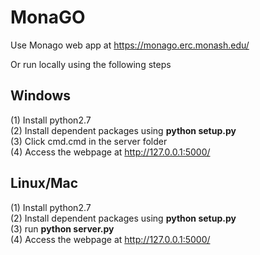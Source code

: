 # MonaGO
Use Monago web app at https://monago.erc.monash.edu/


Or run locally using the following steps
## Windows

(1) Install python2.7  
(2) Install dependent packages using **python setup.py**  
(3) Click cmd.cmd in the server folder  
(4) Access the webpage at http://127.0.0.1:5000/

## Linux/Mac

(1) Install python2.7  
(2) Install dependent packages using **python setup.py**  
(3) run **python server.py**  
(4) Access the webpage at http://127.0.0.1:5000/
